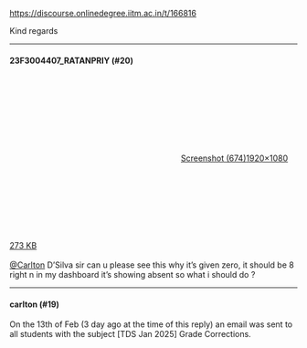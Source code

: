 https://discourse.onlinedegree.iitm.ac.in/t/166816

Kind regards
  </blockquote>
</aside>
<hr>

<h4>23F3004407_RATANPRIY (#20)</h4>
<p><div class="lightbox-wrapper"><a class="lightbox" data-download-href="/uploads/short-url/9h3jMZbzNub7WOuHoERffXzjmIV.png?dl=1" href="https://europe1.discourse-cdn.com/flex013/uploads/iitm/original/3X/4/1/410110dcdcd78d87c2d825c7f2f96f72dfb4b5b1.png" rel="noopener nofollow ugc" title="Screenshot (674)"><div class="meta"><svg aria-hidden="true" class="fa d-icon d-icon-far-image svg-icon"><use href="#far-image"></use></svg><span class="filename">Screenshot (674)</span><span class="informations">1920×1080 273 KB</span><svg aria-hidden="true" class="fa d-icon d-icon-discourse-expand svg-icon"><use href="#discourse-expand"></use></svg></div></a></div><br/>
<a class="mention" href="/u/carlton">@Carlton</a> D’Silva sir can u please see this why it’s given zero, it should be 8 right n in my dashboard it’s showing absent so what i should do ?</p><hr>

<h4>carlton (#19)</h4>
<p>On the 13th of Feb (3 day ago at the time of this reply) an email was sent to all students with the subject [TDS Jan 2025] Grade Corrections.